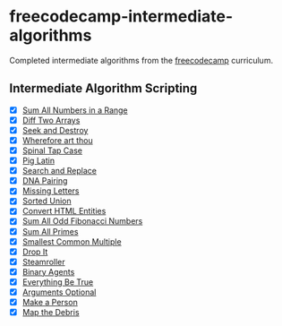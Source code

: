 # freecodecamp-intermediate-algorithms

Completed intermediate algorithms from the [freecodecamp](https://www.freecodecamp.com) curriculum.

## Intermediate Algorithm Scripting

- [x] [Sum All Numbers in a Range](https://learn.freecodecamp.org/javascript-algorithms-and-data-structures/intermediate-algorithm-scripting/sum-all-numbers-in-a-range)
- [x] [Diff Two Arrays](https://learn.freecodecamp.org/javascript-algorithms-and-data-structures/intermediate-algorithm-scripting/diff-two-arrays)
- [x] [Seek and Destroy](https://learn.freecodecamp.org/javascript-algorithms-and-data-structures/intermediate-algorithm-scripting/seek-and-destroy)
- [x] [Wherefore art thou](https://learn.freecodecamp.org/javascript-algorithms-and-data-structures/intermediate-algorithm-scripting/wherefore-art-thou)
- [x] [Spinal Tap Case](https://learn.freecodecamp.org/javascript-algorithms-and-data-structures/intermediate-algorithm-scripting/spinal-tap-case)
- [x] [Pig Latin](https://learn.freecodecamp.org/javascript-algorithms-and-data-structures/intermediate-algorithm-scripting/pig-latin)
- [x] [Search and Replace](https://learn.freecodecamp.org/javascript-algorithms-and-data-structures/intermediate-algorithm-scripting/search-and-replace)
- [x] [DNA Pairing](https://learn.freecodecamp.org/javascript-algorithms-and-data-structures/intermediate-algorithm-scripting/dna-pairing)
- [x] [Missing Letters](https://learn.freecodecamp.org/javascript-algorithms-and-data-structures/intermediate-algorithm-scripting/missing-letters)
- [x] [Sorted Union](https://learn.freecodecamp.org/javascript-algorithms-and-data-structures/intermediate-algorithm-scripting/sorted-union)
- [x] [Convert HTML Entities](https://learn.freecodecamp.org/javascript-algorithms-and-data-structures/intermediate-algorithm-scripting/convert-html-entities)
- [x] [Sum All Odd Fibonacci Numbers](https://learn.freecodecamp.org/javascript-algorithms-and-data-structures/intermediate-algorithm-scripting/sum-all-odd-fibonacci-numbers)
- [x] [Sum All Primes](https://learn.freecodecamp.org/javascript-algorithms-and-data-structures/intermediate-algorithm-scripting/sum-all-primes)
- [x] [Smallest Common Multiple](https://learn.freecodecamp.org/javascript-algorithms-and-data-structures/intermediate-algorithm-scripting/smallest-common-multiple)
- [x] [Drop It](https://learn.freecodecamp.org/javascript-algorithms-and-data-structures/intermediate-algorithm-scripting/drop-it)
- [x] [Steamroller](https://learn.freecodecamp.org/javascript-algorithms-and-data-structures/intermediate-algorithm-scripting/steamroller)
- [x] [Binary Agents](https://learn.freecodecamp.org/javascript-algorithms-and-data-structures/intermediate-algorithm-scripting/binary-agents)
- [x] [Everything Be True](https://learn.freecodecamp.org/javascript-algorithms-and-data-structures/intermediate-algorithm-scripting/everything-be-true)
- [x] [Arguments Optional](https://learn.freecodecamp.org/javascript-algorithms-and-data-structures/intermediate-algorithm-scripting/arguments-optional)
- [x] [Make a Person](https://learn.freecodecamp.org/javascript-algorithms-and-data-structures/intermediate-algorithm-scripting/make-a-person)
- [x] [Map the Debris](https://learn.freecodecamp.org/javascript-algorithms-and-data-structures/intermediate-algorithm-scripting/map-the-debris)
